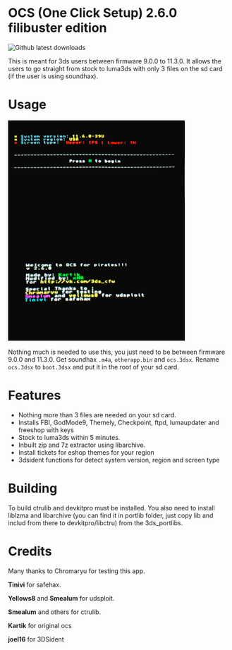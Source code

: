 # OCS (One Click Setup) 2.6.0 filibuster edition
![Github latest downloads](https://img.shields.io/github/downloads/rashevskyv/ocs/total.svg)

This is meant for 3ds users between firmware 9.0.0 to 11.3.0. It allows the users to go straight from stock to luma3ds with only 3 files on the sd card (if the user is using soundhax).

# Usage

<img src="https://github.com/rashevskyv/ocs/raw/master/ocs.png" alt="screenshot" height="500px">

Nothing much is needed to use this, you just need to be between firmware 9.0.0 and 11.3.0. Get soundhax `.m4a`, `otherapp.bin` and `ocs.3dsx`. Rename `ocs.3dsx` to `boot.3dsx` and put it in the root of your sd card. 

# Features

* Nothing more than 3 files are needed on your sd card.
* Installs FBI, GodMode9, Themely, Checkpoint, ftpd, lumaupdater and freeshop with keys
* Stock to luma3ds within 5 minutes.
* Inbuilt zip and 7z extractor using libarchive.
* Install tickets for eshop themes for your region
* 3dsident functions for detect system version, region and screen type 

# Building

To build ctrulib and devkitpro must be installed.
You also need to install liblzma and libarchive (you can find it in portlib folder, just copy lib and includ from there to devkitpro/libctru) from the 3ds_portlibs.

# Credits

Many thanks to Chromaryu for testing this app.

**Tinivi** for safehax.

**Yellows8** and **Smealum** for udsploit.

**Smealum** and others for ctrulib.

**Kartik** for original ocs

**joel16** for 3DSident
